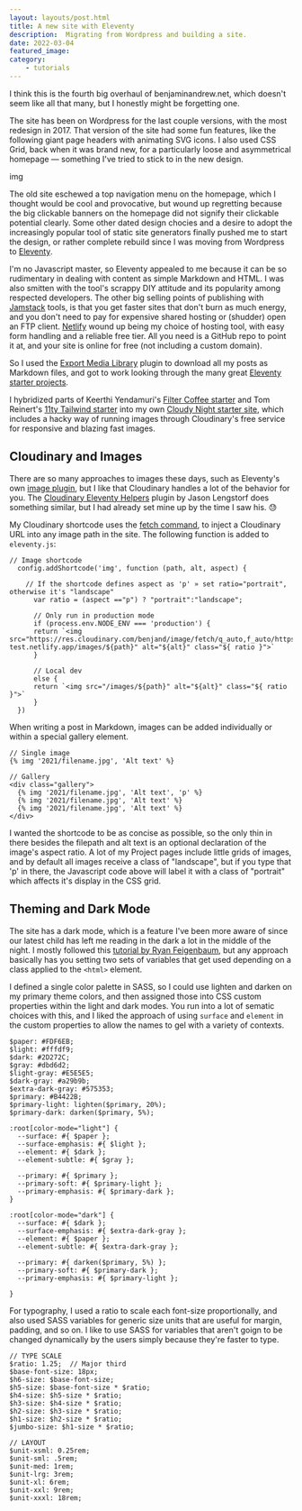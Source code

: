 ```yaml
---
layout: layouts/post.html
title: A new site with Eleventy
description:  Migrating from Wordpress and building a site.
date: 2022-03-04
featured_image: 
category: 
    - tutorials
---
```


I think this is the fourth big overhaul of benjaminandrew.net, which doesn't seem like all that many, but I honestly might be forgetting one. 

The site has been on Wordpress for the last couple versions, with the most redesign in 2017. That version of the site had some fun features, like the following giant page headers with animating SVG icons. I also used CSS Grid, back when it was brand new, for a particularly loose and asymmetrical homepage — something I've tried to stick to in the new design.

img

The old site eschewed a top navigation menu on the homepage, which I thought would be cool and provocative, but wound up regretting because the big clickable banners on the homepage did not signify their clickable potential clearly. Some other dated design chocies and a desire to adopt the increasingly popular tool of static site generators finally pushed me to start the design, or rather complete rebuild since I was moving from Wordpress to [Eleventy](https://www.11ty.dev/).

I'm no Javascript master, so Eleventy appealed to me because it can be so rudimentary in dealing with content as simple Markdown and HTML. I was also smitten with the tool's scrappy DIY attitude and its popularity among respected developers. The other big selling points of publishing with [Jamstack](https://jamstack.org/) tools, is that you get faster sites that don't burn as much energy, and you don't need to pay for expensive shared hosting or \(shudder\) open an FTP client. [Netlify](https://www.netlify.com/) wound up being my choice of hosting tool, with easy form handling and a reliable free tier. All you need is a GitHub repo to point it at, and your site is online for free \(not including a custom domain\).

So I used the [Export Media Library](https://wordpress.org/plugins/export-media-library/) plugin to download all my posts as Markdown files, and got to work looking through the many great [Eleventy starter projects](https://www.11ty.dev/docs/starter/).

I hybridized parts of Keerthi Yendamuri's [Filter Coffee starter](https://github.com/Yeshwanthyk/eleventy-filter-coffee-starter) and Tom Reinert's [11ty Tailwind starter](https://github.com/tomreinert/minimal-11ty-tailwind-starter) into my own [Cloudy Night starter site](https://github.com/BenFictional/Cloudy-Night-Starter), which includes a hacky way of running images through Cloudinary's free service for responsive and blazing fast images. 

## Cloudinary and Images

There are so many approaches to images these days, such as Eleventy's own [image plugin](https://www.11ty.dev/docs/plugins/image/), but I like that Cloudinary handles a lot of the behavior for you. The [Cloudinary Eleventy Helpers](https://www.npmjs.com/package/@jlengstorf/cloudinary-11ty-helpers) plugin by Jason Lengstorf does something similar, but I had already set mine up by the time I saw his. 😓

My Cloudinary shortcode uses the [fetch command](https://css-tricks.com/cloudinary-fetch-with-eleventy-respecting-local-development/), to inject a Cloudinary URL into any image path in the site. The following function is added to `eleventy.js`:

````
// Image shortcode
  config.addShortcode('img', function (path, alt, aspect) {

    // If the shortcode defines aspect as 'p' » set ratio="portrait", otherwise it's "landscape"
      var ratio = (aspect =="p") ? "portrait":"landscape";

      // Only run in production mode
      if (process.env.NODE_ENV === 'production') {
      return `<img src="https://res.cloudinary.com/benjand/image/fetch/q_auto,f_auto/https://ba-test.netlify.app/images/${path}" alt="${alt}" class="${ ratio }">`
      }

      // Local dev
      else {
      return `<img src="/images/${path}" alt="${alt}" class="${ ratio }">`
      }
  })
  ````

  When writing a post in Markdown, images can be added individually or within a special gallery element.

  ```
  // Single image
  {% img '2021/filename.jpg', 'Alt text' %}

  // Gallery
  <div class="gallery">
	{% img '2021/filename.jpg', 'Alt text', 'p' %}
	{% img '2021/filename.jpg', 'Alt text' %}
	{% img '2021/filename.jpg', 'Alt text' %}
 </div>
  ```

  I wanted the shortcode to be as concise as possible, so the only thin in there besides the filepath and alt text is an optional declaration of the image's aspect ratio. A lot of my Project pages include little grids of images, and by default all images receive a class of "landscape", but if you type that 'p' in there, the Javascript code above will label it with a class of "portrait" which affects it's display in the CSS grid. 

## Theming and Dark Mode 

The site has a dark mode, which is a feature I've been more aware of since our latest child has left me reading in the dark a lot in the middle of the night. I mostly followed this [tutorial by Ryan Feigenbaum](https://ryanfeigenbaum.com/dark-mode/), but any approach basically has you setting two sets of variables that get used depending on a class applied to the `<html>` element.

I defined a single color palette in SASS, so I could use lighten and darken on my primary theme colors, and then assigned those into CSS custom properties within the light and dark modes. You run into a lot of sematic choices with this, and I liked the approach of using `surface` and `element` in the custom properties to allow the names to gel with a variety of contexts. 

```
$paper: #FDF6EB;
$light: #fffdf9;
$dark: #2D272C;
$gray: #dbd6d2;
$light-gray: #E5E5E5;
$dark-gray: #a29b9b;
$extra-dark-gray: #575353;
$primary: #B4422B;
$primary-light: lighten($primary, 20%);
$primary-dark: darken($primary, 5%);

:root[color-mode="light"] {
  --surface: #{ $paper };
  --surface-emphasis: #{ $light };
  --element: #{ $dark };
  --element-subtle: #{ $gray };

  --primary: #{ $primary };
  --primary-soft: #{ $primary-light };
  --primary-emphasis: #{ $primary-dark };
}

:root[color-mode="dark"] {
  --surface: #{ $dark };
  --surface-emphasis: #{ $extra-dark-gray };
  --element: #{ $paper };
  --element-subtle: #{ $extra-dark-gray };

  --primary: #{ darken($primary, 5%) };
  --primary-soft: #{ $primary-dark };
  --primary-emphasis: #{ $primary-light };

}

```

For typography, I used a ratio to scale each font-size proportionally, and also used SASS variables for generic size units that are useful for margin, padding, and so on. I like to use SASS for variables that aren't goign to be changed dynamically by the users simply because they're faster to type.

```
// TYPE SCALE
$ratio: 1.25;  // Major third
$base-font-size: 18px;
$h6-size: $base-font-size;
$h5-size: $base-font-size * $ratio;
$h4-size: $h5-size * $ratio;
$h3-size: $h4-size * $ratio; 
$h2-size: $h3-size * $ratio;
$h1-size: $h2-size * $ratio;
$jumbo-size: $h1-size * $ratio;

// LAYOUT
$unit-xsml: 0.25rem;
$unit-sml: .5rem;
$unit-med: 1rem;
$unit-lrg: 3rem;
$unit-xl: 6rem;
$unit-xxl: 9rem;
$unit-xxxl: 18rem;
```
